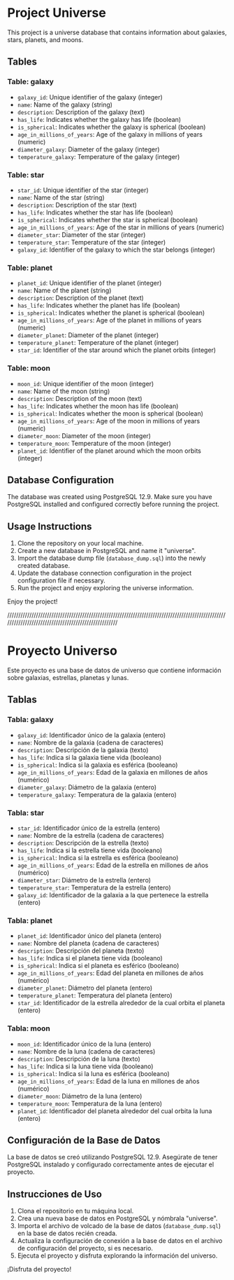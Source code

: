 # Project Universe

This project is a universe database that contains information about galaxies, stars, planets, and moons.

## Tables

### Table: galaxy

- `galaxy_id`: Unique identifier of the galaxy (integer)
- `name`: Name of the galaxy (string)
- `description`: Description of the galaxy (text)
- `has_life`: Indicates whether the galaxy has life (boolean)
- `is_spherical`: Indicates whether the galaxy is spherical (boolean)
- `age_in_millions_of_years`: Age of the galaxy in millions of years (numeric)
- `diameter_galaxy`: Diameter of the galaxy (integer)
- `temperature_galaxy`: Temperature of the galaxy (integer)

### Table: star

- `star_id`: Unique identifier of the star (integer)
- `name`: Name of the star (string)
- `description`: Description of the star (text)
- `has_life`: Indicates whether the star has life (boolean)
- `is_spherical`: Indicates whether the star is spherical (boolean)
- `age_in_millions_of_years`: Age of the star in millions of years (numeric)
- `diameter_star`: Diameter of the star (integer)
- `temperature_star`: Temperature of the star (integer)
- `galaxy_id`: Identifier of the galaxy to which the star belongs (integer)

### Table: planet

- `planet_id`: Unique identifier of the planet (integer)
- `name`: Name of the planet (string)
- `description`: Description of the planet (text)
- `has_life`: Indicates whether the planet has life (boolean)
- `is_spherical`: Indicates whether the planet is spherical (boolean)
- `age_in_millions_of_years`: Age of the planet in millions of years (numeric)
- `diameter_planet`: Diameter of the planet (integer)
- `temperature_planet`: Temperature of the planet (integer)
- `star_id`: Identifier of the star around which the planet orbits (integer)

### Table: moon

- `moon_id`: Unique identifier of the moon (integer)
- `name`: Name of the moon (string)
- `description`: Description of the moon (text)
- `has_life`: Indicates whether the moon has life (boolean)
- `is_spherical`: Indicates whether the moon is spherical (boolean)
- `age_in_millions_of_years`: Age of the moon in millions of years (numeric)
- `diameter_moon`: Diameter of the moon (integer)
- `temperature_moon`: Temperature of the moon (integer)
- `planet_id`: Identifier of the planet around which the moon orbits (integer)

## Database Configuration

The database was created using PostgreSQL 12.9. Make sure you have PostgreSQL installed and configured correctly before running the project.

## Usage Instructions

1. Clone the repository on your local machine.
2. Create a new database in PostgreSQL and name it "universe".
3. Import the database dump file (`database_dump.sql`) into the newly created database.
4. Update the database connection configuration in the project configuration file if necessary.
5. Run the project and enjoy exploring the universe information.

Enjoy the project!

/////////////////////////////////////////////////////////////////////////////////////////////////////////////////////////////////////////////////////

# Proyecto Universo

Este proyecto es una base de datos de universo que contiene información sobre galaxias, estrellas, planetas y lunas.

## Tablas

### Tabla: galaxy

- `galaxy_id`: Identificador único de la galaxia (entero)
- `name`: Nombre de la galaxia (cadena de caracteres)
- `description`: Descripción de la galaxia (texto)
- `has_life`: Indica si la galaxia tiene vida (booleano)
- `is_spherical`: Indica si la galaxia es esférica (booleano)
- `age_in_millions_of_years`: Edad de la galaxia en millones de años (numérico)
- `diameter_galaxy`: Diámetro de la galaxia (entero)
- `temperature_galaxy`: Temperatura de la galaxia (entero)

### Tabla: star

- `star_id`: Identificador único de la estrella (entero)
- `name`: Nombre de la estrella (cadena de caracteres)
- `description`: Descripción de la estrella (texto)
- `has_life`: Indica si la estrella tiene vida (booleano)
- `is_spherical`: Indica si la estrella es esférica (booleano)
- `age_in_millions_of_years`: Edad de la estrella en millones de años (numérico)
- `diameter_star`: Diámetro de la estrella (entero)
- `temperature_star`: Temperatura de la estrella (entero)
- `galaxy_id`: Identificador de la galaxia a la que pertenece la estrella (entero)

### Tabla: planet

- `planet_id`: Identificador único del planeta (entero)
- `name`: Nombre del planeta (cadena de caracteres)
- `description`: Descripción del planeta (texto)
- `has_life`: Indica si el planeta tiene vida (booleano)
- `is_spherical`: Indica si el planeta es esférico (booleano)
- `age_in_millions_of_years`: Edad del planeta en millones de años (numérico)
- `diameter_planet`: Diámetro del planeta (entero)
- `temperature_planet`: Temperatura del planeta (entero)
- `star_id`: Identificador de la estrella alrededor de la cual orbita el planeta (entero)

### Tabla: moon

- `moon_id`: Identificador único de la luna (entero)
- `name`: Nombre de la luna (cadena de caracteres)
- `description`: Descripción de la luna (texto)
- `has_life`: Indica si la luna tiene vida (booleano)
- `is_spherical`: Indica si la luna es esférica (booleano)
- `age_in_millions_of_years`: Edad de la luna en millones de años (numérico)
- `diameter_moon`: Diámetro de la luna (entero)
- `temperature_moon`: Temperatura de la luna (entero)
- `planet_id`: Identificador del planeta alrededor del cual orbita la luna (entero)

## Configuración de la Base de Datos

La base de datos se creó utilizando PostgreSQL 12.9. Asegúrate de tener PostgreSQL instalado y configurado correctamente antes de ejecutar el proyecto.

## Instrucciones de Uso

1. Clona el repositorio en tu máquina local.
2. Crea una nueva base de datos en PostgreSQL y nómbrala "universe".
3. Importa el archivo de volcado de la base de datos (`database_dump.sql`) en la base de datos recién creada.
4. Actualiza la configuración de conexión a la base de datos en el archivo de configuración del proyecto, si es necesario.
5. Ejecuta el proyecto y disfruta explorando la información del universo.

¡Disfruta del proyecto!
